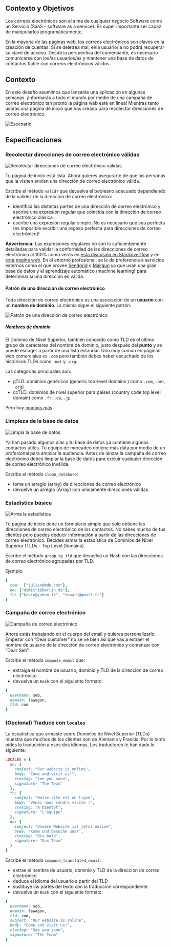 ## Contexto y Objetivos

Los correos electrónicos son el alma de cualquier negocio Software como un Servicio (SaaS - software as a service). Es super importante ser capaz de manipularlos programáticamente.

En la mayoría de las páginas web, los correos electrónicos son claves en la creación de cuentas. Si se deletrea mal, el/la usuario/la no podrá recuperar su clave de acceso. Desde la perspectiva del comerciante, es necesario comunicarse con los/as usuarios/as y mantener una base de datos de contactos fiable con correos electrónicos válidos.

## Contexto
En este desafío asumimos que lanzarás una aplicación en algunas semanas. ¡Informarás a todo el mundo por medio de una campaña de correo electrónico tan pronto la página web esté en línea! Mientras tanto usarás una página de inicio que has creado para recolectar direcciones de correo electrónico.

![Escenario](https://raw.githubusercontent.com/lewagon/fullstack-images/master/ruby/email-scenario.svg?sanitize=true)


## Especificaciones
### Recolectar direcciones de correo electrónico válidas

![Recolectar direcciones de correo electrónico válidas](https://raw.githubusercontent.com/lewagon/fullstack-images/master/ruby/email-step1.svg?sanitize=true).

Tu página de inicio está lista. Ahora quieres asegurarte de que las personas que la visiten envíen una dirección de correo electrónico válida.

Escribe el método `valid?` que devuelva el booleano adecuado dependiendo de la validez de la dirección de correo electrónico:
- identifica las distintas partes de una dirección de correo electrónico y escribe una expresión regular que coincida con la dirección de correo electrónico clásica.
- escribe una expresión regular simple ¡No es necesario que sea perfecta (es imposible escribir una regexp perfecta para direcciones de correo electrónico)!

**Advertencia:** Las expresiones regulares no son lo suficientemente detalladas para validar la conformidad de las direcciones de correo electrónico al 100% como verás en [esta discusión en Stackoverflow](https://stackoverflow.com/questions/201323/how-to-validate-an-email-address-using-a-regular-expression) y en [esta pagina web](https://emailregex.com/). En el entorno profesional, se le da preferencia a servicios externos como el que provee [Sendgrid](https://sendgrid.com/solutions/email-api/email-address-validation-api/) o [Mailgun](https://www.mailgun.com/email-validation/) ya que usan una gran base de datos y el aprendizaje automático (machine learning) para determinar si una dirección es válida.


#### Patrón de una dirección de correo electrónico

Toda dirección de correo electrónico es una asociación de un **usuario** con un **nombre de dominio**. La misma sigue el siguiente patrón:

![Patrón de una dirección de correo electrónico](https://raw.githubusercontent.com/lewagon/fullstack-images/master/ruby/email.svg?sanitize=true)


##### Nombres de dominio

El Dominio de Nivel Superior, también conocido como TLD es el último grupo de caracteres del nombre de dominio, justo después del **punto** y se puede escoger a partir de una lista estándar. Uno muy común en páginas web comerciales es `.com` pero también debes haber escuchado de los históricos TLDs como `.net` y `.org`.

Las categorías principales son:

- gTLD: dominios genéricos (generic top-level domains ) como `.com`, `.net`, `.org`)
- ccTLD: dominios de nivel superior para países (country code top level domain) como `.fr`, `.de`, `.jp`.

Pero hay [muchos más](https://en.wikipedia.org/wiki/List_of_Internet_top-level_domains)


### Limpieza de la base de datos

![Limpia la base de datos](https://raw.githubusercontent.com/lewagon/fullstack-images/master/ruby/email-step2.svg?sanitize=true)

Ya han pasado algunos días y tu base de datos ya contiene algunos contactos útiles. Tu equipo de mercadeo obtiene más data por medio de un profesional para ampliar la audiencia. Antes de lanzar la campaña de correo electrónico debes limpiar la base de datos para excluir cualquier dirección de correo electrónico inválida.

Escribe el método  `clean_database`:
- toma un arreglo (array) de direcciones de correo electrónico
- devuelve un arreglo (Array) con únicamente direcciones válidas.

### Estadística básica

![Arma la estadística](https://raw.githubusercontent.com/lewagon/fullstack-images/master/ruby/email-step3.svg?sanitize=true)

Tu página de inicio tiene un formulario simple que solo obtiene las direcciones de correo electrónico de los contactos. No sabes mucho de tus clientes pero puedes deducir información a partir de las direcciones de correo electrónico. Decides armar la estadística de Dominios de Nivel Superior (TLDs - Top Level Domains).

Escribe el método `group_by_tld` que devuelva un Hash con las direcciones de correo electrónico agrupadas por TLD.

Ejemplo:

```ruby
{
  com:  ["julien@mdn.com"],
  de: ["dimitri@berlin.de"],
  fr: ["kevin@yahoo.fr", "edward@gmail.fr"]
}
```


### Campaña de correo electrónico

![Campaña de correo electrónico](https://raw.githubusercontent.com/lewagon/fullstack-images/master/ruby/email-step4.svg?sanitize=true)

Ahora estás trabajando en el cuerpo del email y quieres personalizarlo. Empezar con “Dear customer” no se ve bien así que vas a extraer el nombre de usuario de la dirección de correo electrónico y comenzar con “Dear Seb”.

Escribe el método `compose_email`  que:
 - extraiga el nombre de usuario, dominio y TLD de la dirección de correo electrónico
- devuelva un `Hash` con el siguiente formato:

```ruby
{
  username: seb,
  domain: lewagon,
  tld: com
}
```

### (Opcional) Traduce con `locales`

La estadística que armaste sobre Dominios de Nivel Superior (TLDs) muestra que muchos de los clientes son de Alemania y Francia. Por lo tanto pides la traducción a esos dos idiomas. Los traductores te han dado lo siguiente:

```ruby
LOCALES = {
  en: {
    subject: "Our website is online",
    body: "Come and visit us!",
    closing: "See you soon",
    signature: "The Team"
  },
  fr: {
    subject: "Notre site est en ligne",
    body: "Venez nous rendre visite !",
    closing: "A bientot",
    signature: "L'équipe"
  },
  de: {
    subject: "Unsere Website ist jetzt online",
    body: "Komm und besuche uns!",
    closing: "Bis bald",
    signature: "Das Team"
  }
}
```

Escribe el método `compose_translated_email`:
- extrae el nombre de usuario, dominio y TLD de la dirección de correo electrónico
- deduce el idioma del usuario a partir del TLD
- sustituye las partes del texto con la traducción correspondiente
- devuelve un `Hash` con el siguiente formato:


```ruby
{
  username: seb,
  domain: lewagon,
  tld: com,
  subject: "Our website is online",
  body: "Come and visit us!",
  closing: "See you soon",
  signature: "The Team"
}
```
